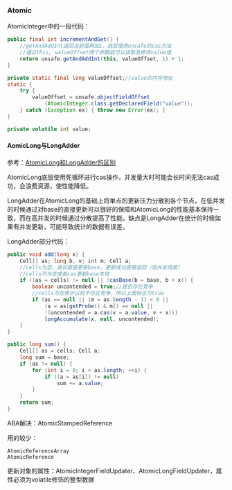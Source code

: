 ### Atomic

AtomicInteger中的一段代码：

```java
public final int incrementAndGet() {
    //getAndAddInt返回当前值再加1，底层使用unsafe的cas方法
    //通过this, valueOffset两个参数就可以读取及修改value值
	return unsafe.getAndAddInt(this, valueOffset, 1) + 1;
}

private static final long valueOffset;//value的内存地址
static {
    try {
        valueOffset = unsafe.objectFieldOffset
            (AtomicInteger.class.getDeclaredField("value"));
    } catch (Exception ex) { throw new Error(ex); }
}

private volatile int value;
```

#### AomicLong与LongAdder

参考：[AtomicLong和LongAdder的区别](https://blog.csdn.net/yao123long/article/details/63683991)

AtomicLong底层使用死循环进行cas操作，并发量大时可能会长时间无法cas成功，会浪费资源，使性能降低。

LongAdder在AtomicLong的基础上将单点的更新压力分散到各个节点，在低并发的时候通过对base的直接更新可以很好的保障和AtomicLong的性能基本保持一致，而在高并发的时候通过分散提高了性能。缺点是LongAdder在统计的时候如果有并发更新，可能导致统计的数据有误差。

LongAdder部分代码：

```java
public void add(long x) {
    Cell[] as; long b, v; int m; Cell a;
    //cells为空，尝试直接更新base，更新成功直接返回（低并发场景）
    //cells不为空或者cas更新base失败
    if ((as = cells) != null || !casBase(b = base, b + x)) {
        boolean uncontended = true;//是否存在竞争
        //cells为空表示以前不存在竞争，所以上面标志为true
        if (as == null || (m = as.length - 1) < 0 ||
            (a = as[getProbe() & m]) == null ||
            !(uncontended = a.cas(v = a.value, v + x)))
            longAccumulate(x, null, uncontended);
    }
}

public long sum() {
    Cell[] as = cells; Cell a;
    long sum = base;
    if (as != null) {
        for (int i = 0; i < as.length; ++i) {
            if ((a = as[i]) != null)
                sum += a.value;
        }
    }
    return sum;
}
```

ABA解决：AtomicStampedReference

用的较少：

```
AtomicReferenceArray
AtomicReference
```

更新对象的属性：AtomicIntegerFieldUpdater、AtomicLongFieldUpdater，属性必须为volatile修饰的整型数据